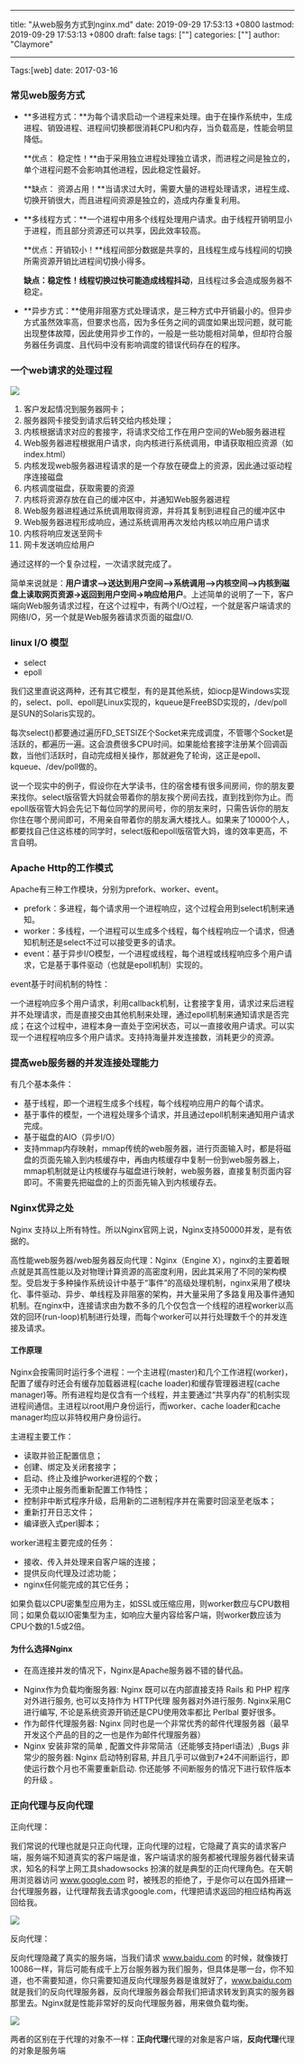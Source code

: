 
---
title: "从web服务方式到nginx.md"
date: 2019-09-29 17:53:13 +0800
lastmod: 2019-09-29 17:53:13 +0800
draft: false
tags: [""]
categories: [""]
author: "Claymore"

---
Tags:[web] date: 2017-03-16

### 常见web服务方式

- **多进程方式：**为每个请求启动一个进程来处理。由于在操作系统中，生成进程、销毁进程、进程间切换都很消耗CPU和内存，当负载高是，性能会明显降低。

  **优点： 稳定性！**由于采用独立进程处理独立请求，而进程之间是独立的，单个进程问题不会影响其他进程，因此稳定性最好。

  **缺点： 资源占用！**当请求过大时，需要大量的进程处理请求，进程生成、切换开销很大，而且进程间资源是独立的，造成内存重复利用。

- **多线程方式：**一个进程中用多个线程处理用户请求。由于线程开销明显小于进程，而且部分资源还可以共享，因此效率较高。

  **优点：开销较小！**线程间部分数据是共享的，且线程生成与线程间的切换所需资源开销比进程间切换小得多。

  **缺点：稳定性！**线程切换过快可能造成**线程抖动**，且线程过多会造成服务器不稳定。

- **异步方式：**使用非阻塞方式处理请求，是三种方式中开销最小的。但异步方式虽然效率高，但要求也高，因为多任务之间的调度如果出现问题，就可能出现整体故障，因此使用异步工作的，一般是一些功能相对简单，但却符合服务器任务调度、且代码中没有影响调度的错误代码存在的程序。




### 一个web请求的处理过程

![](http://claymore.wang:5000/uploads/big/7dfc2786b06c5ddc85fae6417b3b35e6.png)

1. 客户发起情况到服务器网卡；
2. 服务器网卡接受到请求后转交给内核处理；
3. 内核根据请求对应的套接字，将请求交给工作在用户空间的Web服务器进程
4. Web服务器进程根据用户请求，向内核进行系统调用，申请获取相应资源（如index.html）
5. 内核发现web服务器进程请求的是一个存放在硬盘上的资源，因此通过驱动程序连接磁盘
6. 内核调度磁盘，获取需要的资源
7. 内核将资源存放在自己的缓冲区中，并通知Web服务器进程
8. Web服务器进程通过系统调用取得资源，并将其复制到进程自己的缓冲区中
9. Web服务器进程形成响应，通过系统调用再次发给内核以响应用户请求
10. 内核将响应发送至网卡
11. 网卡发送响应给用户

通过这样的一个复杂过程，一次请求就完成了。

简单来说就是：**用户请求-->送达到用户空间-->系统调用-->内核空间-->内核到磁盘上读取网页资源->返回到用户空间->响应给用户**。上述简单的说明了一下，客户端向Web服务请求过程，在这个过程中，有两个I/O过程，一个就是客户端请求的网络I/O，另一个就是Web服务器请求页面的磁盘I/O.

### linux I/O 模型

* select 
* epoll

我们这里直说这两种，还有其它模型，有的是其他系统，如iocp是Windows实现的，select、poll、epoll是Linux实现的，kqueue是FreeBSD实现的，/dev/poll是SUN的Solaris实现的。

每次select()都要通过遍历FD_SETSIZE个Socket来完成调度，不管哪个Socket是活跃的，都遍历一遍。这会浪费很多CPU时间。如果能给套接字注册某个回调函数，当他们活跃时，自动完成相关操作，那就避免了轮询，这正是epoll、kqueue、/dev/poll做的。

说一个现实中的例子，假设你在大学读书，住的宿舍楼有很多间房间，你的朋友要来找你。select版宿管大妈就会带着你的朋友挨个房间去找，直到找到你为止。而epoll版宿管大妈会先记下每位同学的房间号，你的朋友来时，只需告诉你的朋友你住在哪个房间即可，不用亲自带着你的朋友满大楼找人。如果来了10000个人，都要找自己住这栋楼的同学时，select版和epoll版宿管大妈，谁的效率更高，不言自明。



### Apache Http的工作模式

Apache有三种工作模块，分别为prefork、worker、event。

- prefork：多进程，每个请求用一个进程响应，这个过程会用到select机制来通知。
- worker：多线程，一个进程可以生成多个线程，每个线程响应一个请求，但通知机制还是select不过可以接受更多的请求。
- event：基于异步I/O模型，一个进程或线程，每个进程或线程响应多个用户请求，它是基于事件驱动（也就是epoll机制）实现的。

event基于时间机制的特性：

一个进程响应多个用户请求，利用callback机制，让套接字复用，请求过来后进程并不处理请求，而是直接交由其他机制来处理，通过epoll机制来通知请求是否完成；在这个过程中，进程本身一直处于空闲状态，可以一直接收用户请求。可以实现一个进程程响应多个用户请求。支持持海量并发连接数，消耗更少的资源。



### 提高web服务器的并发连接处理能力

有几个基本条件：

- 基于线程，即一个进程生成多个线程，每个线程响应用户的每个请求。
- 基于事件的模型，一个进程处理多个请求，并且通过epoll机制来通知用户请求完成。
- 基于磁盘的AIO（异步I/O）
- 支持mmap内存映射，mmap传统的web服务器，进行页面输入时，都是将磁盘的页面先输入到内核缓存中，再由内核缓存中复制一份到web服务器上，mmap机制就是让内核缓存与磁盘进行映射，web服务器，直接复制页面内容即可。不需要先把磁盘的上的页面先输入到内核缓存去。

### Nginx优异之处

Nginx 支持以上所有特性。所以Nginx官网上说，Nginx支持50000并发，是有依据的。

高性能web服务器/web服务器反向代理：Nginx（Engine X），nginx的主要着眼点就是其高性能以及对物理计算资源的高密度利用，因此其采用了不同的架构模型。受启发于多种操作系统设计中基于“事件”的高级处理机制，nginx采用了模块化、事件驱动、异步、单线程及非阻塞的架构，并大量采用了多路复用及事件通知机制。在nginx中，连接请求由为数不多的几个仅包含一个线程的进程worker以高效的回环(run-loop)机制进行处理，而每个worker可以并行处理数千个的并发连接及请求。

#### 工作原理

Nginx会按需同时运行多个进程：一个主进程(master)和几个工作进程(worker)，配置了缓存时还会有缓存加载器进程(cache loader)和缓存管理器进程(cache manager)等。所有进程均是仅含有一个线程，并主要通过“共享内存”的机制实现进程间通信。主进程以root用户身份运行，而worker、cache loader和cache manager均应以非特权用户身份运行。

主进程主要工作：

- 读取并验正配置信息；
- 创建、绑定及关闭套接字；
- 启动、终止及维护worker进程的个数；
- 无须中止服务而重新配置工作特性；
- 控制非中断式程序升级，启用新的二进制程序并在需要时回滚至老版本；
- 重新打开日志文件；
- 编译嵌入式perl脚本；

worker进程主要完成的任务：

- 接收、传入并处理来自客户端的连接；
- 提供反向代理及过滤功能；
- nginx任何能完成的其它任务；

如果负载以CPU密集型应用为主，如SSL或压缩应用，则worker数应与CPU数相同；如果负载以IO密集型为主，如响应大量内容给客户端，则worker数应该为CPU个数的1.5或2倍。

#### 为什么选择Nginx

* 在高连接并发的情况下，Nginx是Apache服务器不错的替代品。

- Nginx作为负载均衡服务器: Nginx 既可以在内部直接支持 Rails 和 PHP 程序对外进行服务, 也可以支持作为 HTTP代理 服务器对外进行服务. Nginx采用C进行编写, 不论是系统资源开销还是CPU使用效率都比 Perlbal 要好很多。
- 作为邮件代理服务器: Nginx 同时也是一个非常优秀的邮件代理服务器（最早开发这个产品的目的之一也是作为邮件代理服务器）
- Nginx 安装非常的简单 , 配置文件非常简洁（还能够支持perl语法）,Bugs 非常少的服务器: Nginx 启动特别容易, 并且几乎可以做到7*24不间断运行，即使运行数个月也不需要重新启动. 你还能够 不间断服务的情况下进行软件版本的升级 。



### 正向代理与反向代理

正向代理：

我们常说的代理也就是只正向代理，正向代理的过程，它隐藏了真实的请求客户端，服务端不知道真实的客户端是谁，客户端请求的服务都被代理服务器代替来请求，知名的科学上网工具shadowsocks
 扮演的就是典型的正向代理角色。在天朝用浏览器访问 www.google.com 
时，被残忍的拒绝了，于是你可以在国外搭建一台代理服务器，让代理帮我去请求google.com，代理把请求返回的相应结构再返回给我。

![](http://claymore.wang:5000/uploads/big/1564fe6a552b90420d046f8f50411f33.png)

反向代理：

反向代理隐藏了真实的服务端，当我们请求 www.baidu.com 
的时候，就像拨打10086一样，背后可能有成千上万台服务器为我们服务，但具体是哪一台，你不知道，也不需要知道，你只需要知道反向代理服务器是谁就好了，www.baidu.com
 就是我们的反向代理服务器，反向代理服务器会帮我们把请求转发到真实的服务器那里去。Nginx就是性能非常好的反向代理服务器，用来做负载均衡。

![](http://claymore.wang:5000/uploads/big/f60cd64245e088a310fb1be23757e989.png)

两者的区别在于代理的对象不一样：**正向代理**代理的对象是客户端，**反向代理**代理的对象是服务端